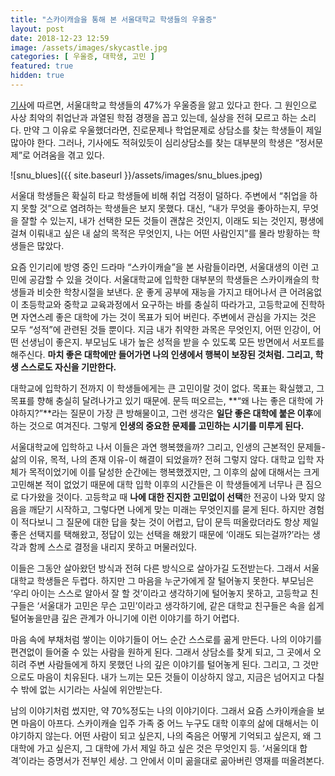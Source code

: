 ```yaml
---
title: "스카이캐슬을 통해 본 서울대학교 학생들의 우울증"
layout: post
date: 2018-12-23 12:59
image: /assets/images/skycastle.jpg
categories: [ 우울증, 대학생, 고민 ]
featured: true
hidden: true
---
```


[기사](https://news.v.daum.net/v/20181130174505442)에 따르면, 서울대학교 학생들의 47%가 우울증을 앓고 있다고 한다. 그 원인으로 사상 최악의 취업난과 과열된 학점 경쟁을 꼽고 있는데, 실상을 전혀 모르고 하는 소리다. 만약 그 이유로 우울했더라면, 진로문제나 학업문제로 상담소를 찾는 학생들이 제일 많아야 한다. 그러나, 기사에도 적혀있듯이 심리상담소를 찾는 대부분의 학생은 “정서문제”로 어려움을 겪고 있다.

![snu_blues]({{ site.baseurl }}/assets/images/snu_blues.jpeg)

서울대 학생들은 확실히 타교 학생들에 비해 취업 걱정이 덜하다. 주변에서 “취업을 하지 못할 것”으로 염려하는 학생들은 보지 못했다. 대신, “내가 무엇을 좋아하는지, 무엇을 잘할 수 있는지, 내가 선택한 모든 것들이 괜찮은 것인지, 이래도 되는 것인지, 평생에 걸쳐 이뤄내고 싶은 내 삶의 목적은 무엇인지, 나는 어떤 사람인지”를 몰라 방황하는 학생들은 많았다.

요즘 인기리에 방영 중인 드라마 “스카이캐슬”을 본 사람들이라면, 서울대생의 이런 고민에 공감할 수 있을 것이다. 서울대학교에 입학한 대부분의 학생들은 스카이캐슬의 학생들과 비슷한 학창시절을 보낸다. 운 좋게 공부에 재능을 가지고 태어나서 큰 어려움없이 초등학교와 중학교 교육과정에서 요구하는 바를 충실히 따라가고, 고등학교에 진학하면 자연스레 좋은 대학에 가는 것이 목표가 되어 버린다. 주변에서 관심을 가지는 것은 모두 “성적”에 관련된 것들 뿐이다. 지금 내가 취약한 과목은 무엇인지, 어떤 인강이, 어떤 선생님이 좋은지. 부모님도 내가 높은 성적을 받을 수 있도록 모든 방면에서 서포트를 해주신다. **마치 좋은 대학에만 들어가면 나의 인생에서 행복이 보장된 것처럼. 그리고, 학생 스스로도 자신을 기만한다.**

대학교에 입학하기 전까지 이 학생들에게는 큰 고민이랄 것이 없다. 목표는 확실했고, 그 목표를 향해 충실히 달려나가고 있기 때문에. 문득 떠오르는, **“왜 나는 좋은 대학에 가야하지?”**라는 질문이 가장 큰 방해물이고, 그런 생각은 **일단 좋은 대학에 붙은 이후**에 하는 것으로 여겨진다. 그렇게 **인생의 중요한 문제를 고민하는 시기를 미루게 된다.**

서울대학교에 입학하고 나서 이들은 과연 행복했을까? 그리고, 인생의 근본적인 문제들-삶의 이유, 목적, 나의 존재 이유-이 해결이 되었을까? 전혀 그렇지 않다. 대학교 입학 자체가 목적이었기에 이를 달성한 순간에는 행복했겠지만, 그 이후의 삶에 대해서는 크게 고민해본 적이 없었기 때문에 대학 입학 이후의 시간들은 이 학생들에게 너무나 큰 짐으로 다가왔을 것이다. 고등학교 때 **나에 대한 진지한 고민없이 선택**한 전공이 나와 맞지 않음을 깨닫기 시작하고, 그렇다면 나에게 맞는 미래는 무엇인지를 묻게 된다. 하지만 경험이 적다보니 그 질문에 대한 답을 찾는 것이 어렵고, 답이 문득 떠올랐더라도 항상 제일 좋은 선택지를 택해왔고, 정답이 있는 선택을 해왔기 때문에 ‘이래도 되는걸까?’라는 생각과 함께 스스로 결정을 내리지 못하고 머물러있다. 

이들은 그동안 살아왔던 방식과 전혀 다른 방식으로 살아가길 도전받는다. 그래서 서울대학교 학생들은 두렵다. 하지만 그 마음을 누군가에게 잘 털어놓지 못한다. 부모님은 ‘우리 아이는 스스로 알아서 잘 할 것’이라고 생각하기에 털어놓지 못하고, 고등학교 친구들은 ‘서울대가 고민은 무슨 고민’이라고 생각하기에, 같은 대학교 친구들은 속을 쉽게 털어놓을만큼 깊은 관계가 아니기에 이런 이야기를 하기 어렵다.

마음 속에 부채처럼 쌓이는 이야기들이 어느 순간 스스로를 곪게 만든다. 나의 이야기를 편견없이 들어줄 수 있는 사람을 원하게 된다. 그래서 상담소를 찾게 되고, 그 곳에서 오히려 주변 사람들에게 하지 못했던 나의 깊은 이야기를 털어놓게 된다. 그리고, 그 것만으로도 마음이 치유된다. 내가 느끼는 모든 것들이 이상하지 않고, 지금은 넘어지고 다칠 수 밖에 없는 시기라는 사실에 위안받는다. 

남의 이야기처럼 썼지만, 약 70%정도는 나의 이야기이다. 그래서 요즘 스카이캐슬을 보면 마음이 아프다. 스카이캐슬 입주 가족 중 어느 누구도 대학 이후의 삶에 대해서는 이야기하지 않는다. 어떤 사람이 되고 싶은지, 나의 죽음은 어떻게 기억되고 싶은지, 왜 그 대학에 가고 싶은지, 그 대학에 가서 제일 하고 싶은 것은 무엇인지 등. ‘서울의대 합격’이라는 증명서가 전부인 세상. 그 안에서 이미 곪을대로 곪아버린 영재를 떠올려본다. 